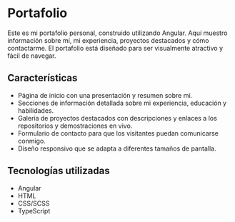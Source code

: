 # Portafolio

Este es mi portafolio personal, construido utilizando Angular. Aquí muestro información sobre mí, mi experiencia, proyectos destacados y cómo contactarme. El portafolio está diseñado para ser visualmente atractivo y fácil de navegar.

## Características

- Página de inicio con una presentación y resumen sobre mí.
- Secciones de información detallada sobre mi experiencia, educación y habilidades.
- Galería de proyectos destacados con descripciones y enlaces a los repositorios y demostraciones en vivo.
- Formulario de contacto para que los visitantes puedan comunicarse conmigo.
- Diseño responsivo que se adapta a diferentes tamaños de pantalla.

## Tecnologías utilizadas

- Angular
- HTML
- CSS/SCSS
- TypeScript

